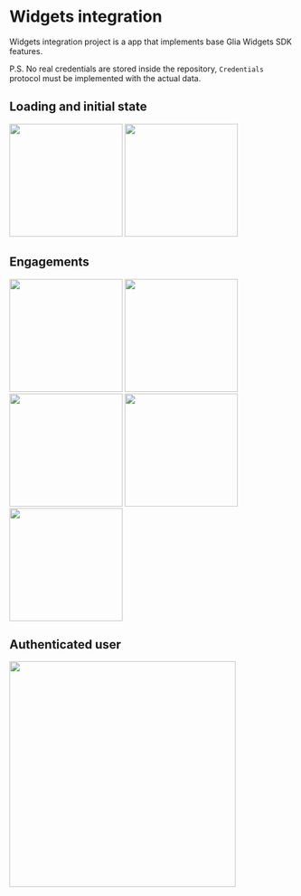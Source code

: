 # Widgets integration 

Widgets integration project is a app that implements base Glia Widgets SDK features.

P.S. No real credentials are stored inside the repository, `Credentials` protocol must be implemented with the actual data.

## Loading and initial state

<img width="200" src="https://github.com/user-attachments/assets/b694bf5c-2495-42b2-9d01-82932382a05b">
<img width="200" src="https://github.com/user-attachments/assets/768410a9-e588-40be-97e9-918f2ff2c155">

## Engagements

<img width="200" src="https://github.com/user-attachments/assets/802240ce-086c-4242-ae23-c4f101e06d07">
<img width="200" src="https://github.com/user-attachments/assets/fe94a2ea-088e-4cdb-a6e8-d1870cea7337">
<img width="200" src="https://github.com/user-attachments/assets/877e8da5-699e-42af-a13d-f3f1ac6f5f0f">
<img width="200" src="https://github.com/user-attachments/assets/4c3a58f3-0172-4513-b3fc-ed6362cba9f1">
<img width="200" src="https://github.com/user-attachments/assets/238d75f7-eb65-4d3b-9512-c6a737c2cbf9">

## Authenticated user

<img width="400" src="https://github.com/user-attachments/assets/682b4bcd-4508-48e9-b206-0fcfdf741e45">
